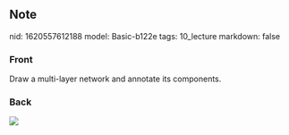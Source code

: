 ## Note
nid: 1620557612188
model: Basic-b122e
tags: 10_lecture
markdown: false

### Front
Draw  a multi-layer network and annotate its components.

### Back
<img src="paste-28f5bd6ab5f0aafdfdfb97ca3357eb2add5655e7.jpg">
